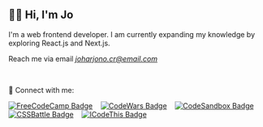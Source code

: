 ## 👋🏻 Hi, I'm Jo

I'm a web frontend developer. I am currently expanding my knowledge by exploring React.js and Next.js.

Reach me via email _[joharjono.cr@email.com](mailto:joharjono.cr@email.com)_

<br/>

🔗 Connect with me:
<br/>

[![FreeCodeCamp Badge](https://img.shields.io/badge/FreeCodeCamp-0A0A23?style=for-the-badge&logo=freecodecamp&logoColor=white)](https://www.freecodecamp.org/fcc6528de24-19fc-4fac-8a9d-8c7fa2c8419c) &nbsp;&nbsp; [![CodeWars Badge](https://img.shields.io/badge/CodeWars-f05656?style=for-the-badge&logo=codewars&logoColor=white)](https://www.codewars.com/users/t17j1) &nbsp;&nbsp; [![CodeSandbox Badge](https://img.shields.io/badge/CodeSandbox-000000?style=for-the-badge&logo=codesandbox&logoColor=white)](https://codesandbox.io/u/joharjonocr) &nbsp;&nbsp; [![CSSBattle Badge](https://img.shields.io/badge/CSSBattle-FFD700?style=for-the-badge&logo=cssbattle&logoColor=black)](https://cssbattle.dev/player/joharjono) &nbsp;&nbsp; [![ICodeThis Badge](https://img.shields.io/badge/ICodeThis-804edd?style=for-the-badge&logo=code&logoColor=white)](https://icodethis.com/useradfa1e01)
